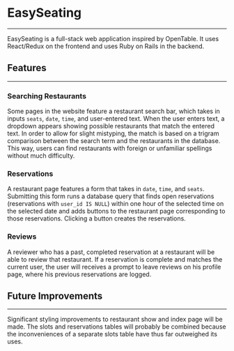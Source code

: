 # EasySeating
---
EasySeating is a full-stack web application inspired by OpenTable. It uses React/Redux on the frontend and uses Ruby on Rails in the backend.

## Features
---

### Searching Restaurants
Some pages in the website feature a restaurant search bar, which takes in inputs `seats`, `date`, `time`, and user-entered text. When the user enters text, a dropdown appears showing possible restaurants that match the entered text. In order to allow for slight mistyping, the match is based on a trigram comparison between the search term and the restaurants in the database. This way, users can find restaurants with foreign or unfamiliar spellings without much difficulty.

### Reservations
A restaurant page features a form that takes in `date`, `time`, and `seats`. Submitting this form runs a database query that finds open reservations (reservations with `user_id IS NULL`) within one hour of the selected time on the selected date and adds buttons to the restaurant page corresponding to those reservations. Clicking a button creates the reservations.

### Reviews
A reviewer who has a past, completed reservation at a restaurant will be able to review that restaurant. If a reservation is complete and matches the current user, the user will receives a prompt to leave reviews on his profile page, where his previous reservations are logged.

## Future Improvements
---
Significant styling improvements to restaurant show and index page will be made. The slots and reservations tables will probably be combined because the inconveniences of a separate slots table have thus far outweighed its uses.
